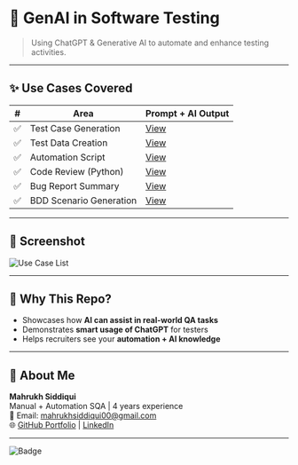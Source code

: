 # 🤖 GenAI in Software Testing

> Using ChatGPT & Generative AI to automate and enhance testing activities.

---

## ✨ Use Cases Covered

| # | Area                     | Prompt + AI Output |
|---|--------------------------|--------------------|
| ✅ | Test Case Generation     | [View](./PromptExamples/01_test_cases.md) |
| ✅ | Test Data Creation       | [View](./PromptExamples/02_test_data.md) |
| ✅ | Automation Script        | [View](./PromptExamples/03_selenium_script.java) |
| ✅ | Code Review (Python)     | [View](./PromptExamples/04_code_explanation.md) |
| ✅ | Bug Report Summary       | [View](./PromptExamples/05_bug_summary.md) |
| ✅ | BDD Scenario Generation  | [View](./PromptExamples/06_bdd_gherkin.md) |

---

## 📸 Screenshot

![Use Case List](./Screenshots/ai_use_case_list.png)

---

## 🧠 Why This Repo?

- Showcases how **AI can assist in real-world QA tasks**
- Demonstrates **smart usage of ChatGPT** for testers
- Helps recruiters see your **automation + AI knowledge**

---

## 🧕 About Me

**Mahrukh Siddiqui**  
Manual + Automation SQA | 4 years experience  
📧 Email: mahrukhsiddiqui00@gmail.com  
🌐 [GitHub Portfolio](https://github.com/mahrukhsiddiqui44/GenAI-in-Testing) | [LinkedIn](https://linkedin.com)

---

![Badge](https://img.shields.io/badge/Tested%20with-ChatGPT-brightgreen?logo=openai)
